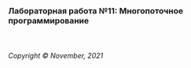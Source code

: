 ### Лабораторная работа №11:  Многопоточное программирование
&nbsp;


###### Copyright ©  November, 2021